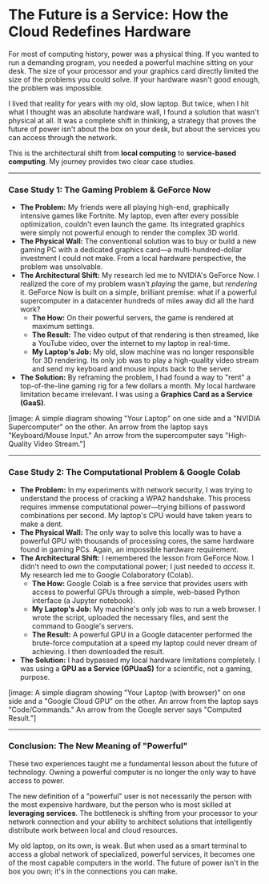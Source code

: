 # The Future is a Service: How the Cloud Redefines Hardware

For most of computing history, power was a physical thing. If you wanted to run a demanding program, you needed a powerful machine sitting on your desk. The size of your processor and your graphics card directly limited the size of the problems you could solve. If your hardware wasn't good enough, the problem was impossible.

I lived that reality for years with my old, slow laptop. But twice, when I hit what I thought was an absolute hardware wall, I found a solution that wasn't physical at all. It was a complete shift in thinking, a strategy that proves the future of power isn't about the box on your desk, but about the services you can access through the network.

This is the architectural shift from **local computing** to **service-based computing**. My journey provides two clear case studies.

---

### **Case Study 1: The Gaming Problem & GeForce Now**

*   **The Problem:** My friends were all playing high-end, graphically intensive games like Fortnite. My laptop, even after every possible optimization, couldn't even launch the game. Its integrated graphics were simply not powerful enough to render the complex 3D world.
*   **The Physical Wall:** The conventional solution was to buy or build a new gaming PC with a dedicated graphics card—a multi-hundred-dollar investment I could not make. From a local hardware perspective, the problem was unsolvable.
*   **The Architectural Shift:** My research led me to NVIDIA's GeForce Now. I realized the core of my problem wasn't *playing* the game, but *rendering* it. GeForce Now is built on a simple, brilliant premise: what if a powerful supercomputer in a datacenter hundreds of miles away did all the hard work?
    *   **The How:** On their powerful servers, the game is rendered at maximum settings.
    *   **The Result:** The video output of that rendering is then streamed, like a YouTube video, over the internet to my laptop in real-time.
    *   **My Laptop's Job:** My old, slow machine was no longer responsible for 3D rendering. Its only job was to play a high-quality video stream and send my keyboard and mouse inputs back to the server.
*   **The Solution:** By reframing the problem, I had found a way to "rent" a top-of-the-line gaming rig for a few dollars a month. My local hardware limitation became irrelevant. I was using a **Graphics Card as a Service (GaaS)**.

[image: A simple diagram showing "Your Laptop" on one side and a "NVIDIA Supercomputer" on the other. An arrow from the laptop says "Keyboard/Mouse Input." An arrow from the supercomputer says "High-Quality Video Stream."]

---

### **Case Study 2: The Computational Problem & Google Colab**

*   **The Problem:** In my experiments with network security, I was trying to understand the process of cracking a WPA2 handshake. This process requires immense computational power—trying billions of password combinations per second. My laptop's CPU would have taken years to make a dent.
*   **The Physical Wall:** The only way to solve this locally was to have a powerful GPU with thousands of processing cores, the same hardware found in gaming PCs. Again, an impossible hardware requirement.
*   **The Architectural Shift:** I remembered the lesson from GeForce Now. I didn't need to *own* the computational power; I just needed to *access* it. My research led me to Google Colaboratory (Colab).
    *   **The How:** Google Colab is a free service that provides users with access to powerful GPUs through a simple, web-based Python interface (a Jupyter notebook).
    *   **My Laptop's Job:** My machine's only job was to run a web browser. I wrote the script, uploaded the necessary files, and sent the command to Google's servers.
    *   **The Result:** A powerful GPU in a Google datacenter performed the brute-force computation at a speed my laptop could never dream of achieving. I then downloaded the result.
*   **The Solution:** I had bypassed my local hardware limitations completely. I was using a **GPU as a Service (GPUaaS)** for a scientific, not a gaming, purpose.

[image: A simple diagram showing "Your Laptop (with browser)" on one side and a "Google Cloud GPU" on the other. An arrow from the laptop says "Code/Commands." An arrow from the Google server says "Computed Result."]

---

### **Conclusion: The New Meaning of "Powerful"**

These two experiences taught me a fundamental lesson about the future of technology. Owning a powerful computer is no longer the only way to have access to power.

The new definition of a "powerful" user is not necessarily the person with the most expensive hardware, but the person who is most skilled at **leveraging services**. The bottleneck is shifting from your processor to your network connection and your ability to architect solutions that intelligently distribute work between local and cloud resources.

My old laptop, on its own, is weak. But when used as a smart terminal to access a global network of specialized, powerful services, it becomes one of the most capable computers in the world. The future of power isn't in the box you own; it's in the connections you can make.
